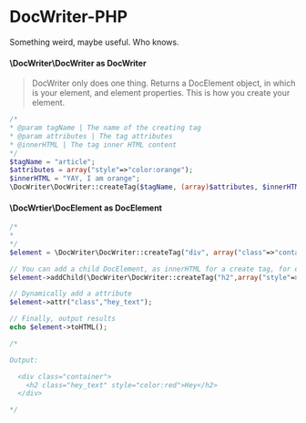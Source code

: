 # DocWriter-PHP
Something weird, maybe useful. Who knows.


#### \DocWriter\DocWriter as DocWriter
> DocWriter only does one thing. Returns a DocElement object, in which is your element, and element properties. This is how you create your element.

```php
/*
* @param tagName | The name of the creating tag
* @param attributes | The tag attributes
* @innerHTML | The tag inner HTML content
*/
$tagName = "article";
$attributes = array("style"=>"color:orange");
$innerHTML = "YAY, I am orange";
\DocWriter\DocWriter::createTag($tagName, (array)$attributes, $innerHTML) // returns DocElement object

```


#### \DocWrtier\DocElement as DocElement
```php
/*
*
*/
$element = \DocWriter\DocWriter::createTag("div", array("class"=>"container"));

// You can add a child DocElement, as innerHTML for a create tag, for example.
$element->addChild(\DocWriter\DocWriter::createTag("h2",array("style"=>"color:red"),"Hey"));

// Dynamically add a attribute
$element->attr("class","hey_text");

// Finally, output results
echo $element->toHTML();

/*

Output:

  <div class="container">
    <h2 class="hey_text" style="color:red">Hey</h2>
  </div>

*/



```
